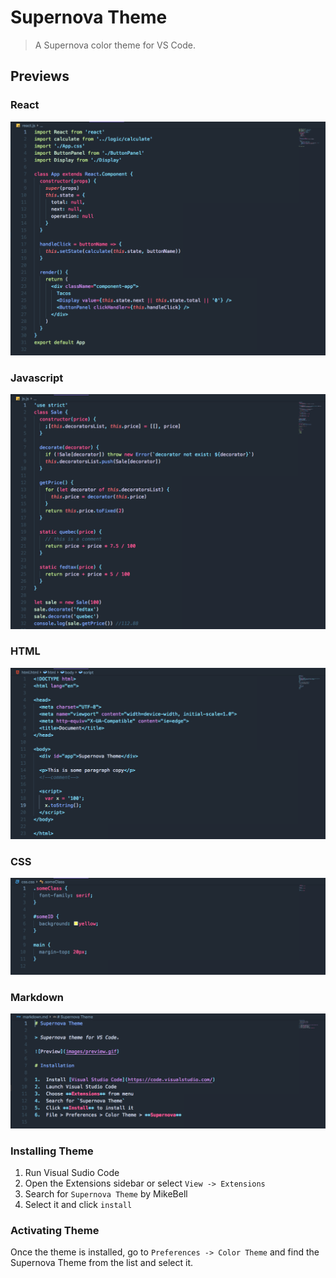 # Supernova Theme

> A Supernova color theme for VS Code.

## Previews
### React
![React preview](https://raw.githubusercontent.com/mikeybell/supernova-color-theme/master/previews/supernova_react.png "React Preview")

### Javascript
![Javascript preview](https://raw.githubusercontent.com/mikeybell/supernova-color-theme/master/previews/supernova_javascript.png "Javascript Preview")

### HTML
![HTML preview](https://raw.githubusercontent.com/mikeybell/supernova-color-theme/master/previews/supernova_html.png "HTML Preview")

### CSS
![CSS preview](https://raw.githubusercontent.com/mikeybell/supernova-color-theme/master/previews/supernova_css.png "CSS Preview")

### Markdown
![Markdown preview](https://raw.githubusercontent.com/mikeybell/supernova-color-theme/master/previews/supernova_markdown.png "Markdown Preview")


### Installing Theme
1. Run Visual Sudio Code
2. Open the Extensions sidebar or select `View -> Extensions`
3. Search for `Supernova Theme` by MikeBell
4. Select it and click `install`

### Activating Theme
Once the theme is installed, go to `Preferences -> Color Theme` and find the Supernova Theme from the list and select it.

